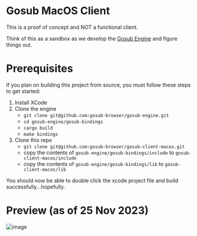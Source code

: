# Gosub MacOS Client
This is a proof of concept and NOT a functional client.

Think of this as a sandbox as we develop the [Gosub Engine](https://github.com/gosub-browser/gosub-engine) and figure things out.

# Prerequisites
If you plan on building this project from source, you must follow these steps to get started:
1. Install XCode
2. Clone the engine
    * `git clone git@github.com:gosub-browser/gosub-engine.git`
    * `cd gosub-engine/gosub-bindings`
    * `cargo build`
    * `make bindings`
3. Clone this repo
    * `git clone git@github.com:gosub-browser/gosub-client-macos.git`
    * copy the contents of `gosub-engine/gosub-bindings/include` to `gosub-client-macos/include`
    * copy the contents of `gosub-engine/gosub-bindings/lib` to `gosub-client-macos/lib`

You should now be able to double click the xcode project file and build successfully...hopefully.

# Preview (as of 25 Nov 2023)
![image](https://github.com/gosub-browser/gosub-client-macos/assets/49159969/ed546d09-5893-4736-9694-6f0651607b5a)
